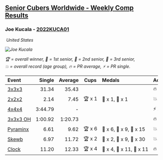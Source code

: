 <style>table {white-space: nowrap;}</style>
<link rel="stylesheet" type="text/css" href="/scw-comp/css/flags.css" />

## [Senior Cubers Worldwide - Weekly Comp Results](/scw-comp/results/)
### Joe Kucala - [2022KUCA01](https://www.worldcubeassociation.org/persons/2022KUCA01)

<i class="flag flag-US" />&nbsp;United States

![Joe Kucala](1682123036.jpg)

<span style="white-space: nowrap;">🏆 = overall winner</span>, <span style="white-space: nowrap;">🥇 = 1st senior</span>, <span style="white-space: nowrap;">🥈 = 2nd senior</span>, <span style="white-space: nowrap;">🥉 = 3rd senior</span>, <span style="white-space: nowrap;">💥 = overall record (age group)</span>, <span style="white-space: nowrap;">🔥 = PR average</span>, <span style="white-space: nowrap;">⚡ = PR single</span>.

| Event | Single | Average | Cups | Medals | Achievements|
| :-- | --: | --: | :--: | :-- | :-- |
| [3x3x3](333.md) | 31.34 | 35.43 |  |  | 🔥 x 17, ⚡ x 10 |
| [2x2x2](222.md) | 2.14 | 7.45 | 🏆 x 1 | 🥇 x 1, 🥉 x 1 | 💥 x 1, 🔥 x 10, ⚡ x 9 |
| [4x4x4](444.md) | 3:44.79 | - |  |  | ⚡ x 2 |
| [3x3x3 OH](333oh.md) | 1:00.92 | 1:20.73 |  |  | 🔥 x 5, ⚡ x 4 |
| [Pyraminx](pyram.md) | 6.61 | 9.62 | 🏆 x 6 | 🥇 x 6, 🥈 x 9, 🥉 x 15 | 💥 x 1, 🔥 x 17, ⚡ x 8 |
| [Skewb](skewb.md) | 6.97 | 11.72 | 🏆 x 2 | 🥇 x 2, 🥈 x 9, 🥉 x 30 | 💥 x 5, 🔥 x 7, ⚡ x 8 |
| [Clock](clock.md) | 11.20 | 12.33 | 🏆 x 4 | 🥇 x 4, 🥈 x 11, 🥉 x 11 | 🔥 x 22, ⚡ x 19 |

<!-- Global site tag (gtag.js) - Google Analytics -->
<script async src="https://www.googletagmanager.com/gtag/js?id=UA-86348435-3"></script>
<script>window.dataLayer = window.dataLayer || []; function gtag() {dataLayer.push(arguments);} gtag('js', new Date()); gtag('config', 'UA-86348435-3');</script>
